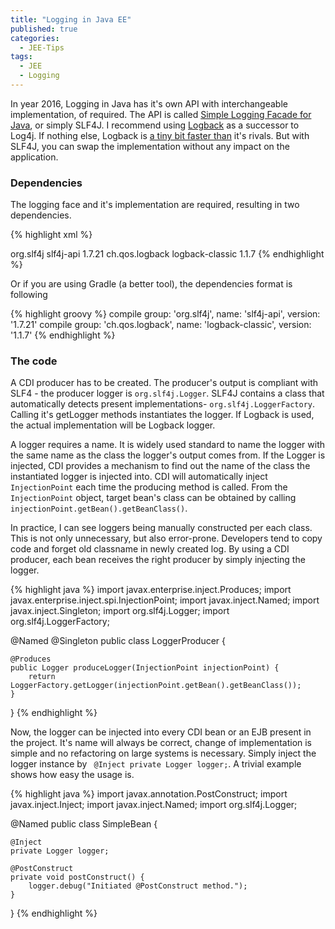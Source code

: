 ```yaml
---
title: "Logging in Java EE"
published: true
categories:
  - JEE-Tips
tags:
  - JEE
  - Logging
---
```

In year 2016, Logging in Java has it's own API with interchangeable implementation, of required. The API is called <a href="http://www.slf4j.org/" target="_blank">Simple Logging Facade for Java</a>, or simply SLF4J. I recommend using <a href="http://logback.qos.ch/" target="_blank">Logback</a> as a successor to Log4j. If nothing else, Logback is <a href="https://dzone.com/articles/which-one-faster-log4j-or" target="_blank">a tiny bit faster than</a> it's rivals. But with SLF4J, you can swap the implementation without any impact on the application.


### Dependencies

The logging face and it's implementation are required, resulting in two dependencies.

{% highlight xml %}
<!--        The Api to log with-->
<dependency>
    <groupId>org.slf4j</groupId>
    <artifactId>slf4j-api</artifactId>
    <version>1.7.21</version>
</dependency>
<!--        The actual logger implementation-->
<dependency>
    <groupId>ch.qos.logback</groupId>
    <artifactId>logback-classic</artifactId>
    <version>1.1.7</version>
</dependency>
{% endhighlight %}

Or if you are using Gradle (a better tool), the dependencies format is following

{% highlight groovy %}
compile group: 'org.slf4j', name: 'slf4j-api', version: '1.7.21'
compile group: 'ch.qos.logback', name: 'logback-classic', version: '1.1.7'
{% endhighlight %}


### The code
A CDI producer has to be created. The producer's output is compliant with SLF4 - the producer logger is `org.slf4j.Logger`. SLF4J contains a class that automatically detects present implementations- `org.slf4j.LoggerFactory`. Calling it's getLogger methods instantiates the logger. If Logback is used, the actual implementation will be Logback logger.

A logger requires a name. It is widely used standard to name the logger with the same name as the class the logger's output comes from. If the Logger is injected, CDI provides a mechanism to find out the name of the class the instantiated logger is injected into. CDI will automatically inject `InjectionPoint` each time the producing method is called. From the `InjectionPoint` object, target bean's class can be obtained by calling `injectionPoint.getBean().getBeanClass()`. 

In practice, I can see loggers being manually constructed per each class. This is not only unnecessary, but also error-prone. Developers tend to copy code and forget old classname in newly created log. By using a CDI producer, each bean receives the right producer by simply injecting the logger.

{% highlight java %}
import javax.enterprise.inject.Produces;
import javax.enterprise.inject.spi.InjectionPoint;
import javax.inject.Named;
import javax.inject.Singleton;
import org.slf4j.Logger;
import org.slf4j.LoggerFactory;


@Named
@Singleton
public class LoggerProducer {

    @Produces
    public Logger produceLogger(InjectionPoint injectionPoint) {
        return LoggerFactory.getLogger(injectionPoint.getBean().getBeanClass());
    }

}
{% endhighlight %} 

Now, the logger can be injected into every CDI bean or an EJB present in the project. It's name will always be correct, change of implementation is simple and no refactoring on large systems is necessary. Simply inject the logger instance by ` @Inject private Logger logger;`. A trivial example shows how easy the usage is. 

{% highlight java %}
import javax.annotation.PostConstruct;
import javax.inject.Inject;
import javax.inject.Named;
import org.slf4j.Logger;


@Named
public class SimpleBean {

    @Inject
    private Logger logger;

    @PostConstruct
    private void postConstruct() {
        logger.debug("Initiated @PostConstruct method.");
    }

}
{% endhighlight %} 
